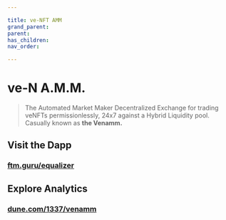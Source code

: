 ```yaml
---

title: ve-NFT AMM
grand_parent:
parent:
has_children:
nav_order:

---
```


# ve-N A.M.M.
> The Automated Market Maker Decentralized Exchange for trading veNFTs permissionlessly, 24x7 against a Hybrid Liquidity pool. Casually known as **the Venamm.**

## Visit the Dapp
### [ftm.guru/equalizer](https://ftm.guru/equalizer)

## Explore Analytics
### [dune.com/1337/venamm](https://dune.com/1337/venamm)